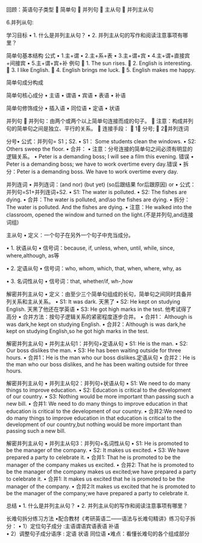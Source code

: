 
回顾：英语句子类型
 简单句
 并列句
 主从句
 并列主从句

6.并列从句:

学习目标 
• 1. 什么是并列主从句？ 
• 2. 并列主从句的写作和阅读注意事项有哪里？



简单句基本结构
公式 
• 1.主+谓
• 2.主+系+表
• 3.主+谓+宾
• 4.主+谓+直接宾+间接宾
• 5.主+谓+宾+补
例句
 1. The sun rises.
 2. English is interesting.
 3. I like English.
 4. English brings me luck.
 5. English makes me happy.




简单句成分构成


简单句核心成分
 • 主语 
 • 谓语 
 • 宾语 
 • 表语 
 • 补语
 
简单句修饰成分 
• 插入语 
• 同位语 
• 定语 
• 状语





并列句 
 并列句：由两个或两个以上简单句连接而成的句子。 
 注意：构成并列句的简单句之间是独立、平行的关系。 
 连接手段： 
 1） 分号;
 2）并列连词



分号• 公式：并列句= S1；S2. 
• S1： Some students clean the windows. 
• S2: Others sweep the floor. 
• 合并： 
• 注意：分号连接的简单句之间必须有明显的逻辑关系。 
• Peter is a demanding boss; I will see a film this evening. 错误
• Peter is a demanding boss; we have to work overtime every day.错误 
• 拆分：Peter is a demanding boss. We have to work overtime every day. 




并列连词 
• 并列连词：(and nor) (but yet) (so后跟结果 for后跟原因) or 
• 公式：并列句=S1+并列连词+S2. 
• S1: The water is polluted. 
• S2: The fishes are dying. 
• 合并：The water is polluted, and\so the fishes are dying. 
• 拆分：The water is polluted. And the fishes are dying. 
• 注意：He walked into the classroom, opened the window and turned on the light.(不是并列句,and连接词组)





主从句 
• 定义：一个句子在另外一个句子中充当成分。 

• 1. 状语从句 
• 信号词：because, if, unless, when, until, while, since, where,although, as等 

• 2. 定语从句 • 信号词：who, whom, which, that, when, where, why, as

• 3. 名词性从句 • 信号词：that, whether/if, wh-,how




解密并列主从句 
• 定义：由至少三个简单句组成的长句，简单句之间同时具备并列关系和主从关系。 
• S1: It was dark. 天黑了
• S2: He kept on studying English. 天黑了他还在学英语 
• S3: He got high marks in the test. 他考试得了高分
• 合并方法：按句子逻辑关系的紧密程度逐步合并。 
• 合并1： Although is was dark,he kept on studying English.
• 合并2：Although is was dark,he kept on studying English,so he got high marks in the test.




解密并列主从句 
• 并列主从句1：并列句+定语从句 
• S1: He is the man. 
• S2: Our boss dislikes the man. 
• S3: He has been waiting outside for three hours. 
• 合并1：He is the man who  our boss dislikes.定语从句
• 合并2：He is the man who  our boss dislikes, and he has been waiting outside for three hours.


解密并列主从句 
• 并列主从句2：并列句+状语从句 
• S1: We need to do many things to improve education. 
• S2: Education is critical to the development of our country. 
• S3: Nothing would be more important than passing such a new bill. 
• 合并1: We need to do many things to improve education in that education is critical to the development of our country.
• 合并2:We need to do many things to improve education in that education is critical to
 the development of our country,but nothing would be more important than passing such a new bill. 




解密并列主从句 
• 并列主从句3：并列句+名词性从句 
• S1: He is promoted to be the manager of the company. 
• S2: It makes us excited. 
• S3: We have prepared a party to celebrate it. 
• 合并1: That he is promoted to be the manager of the company makes us excited.
• 合并2: That he is promoted to be the manager of the company makes us excited;we have prepared a party to celebrate it. 
• 合并1: It makes us excited that he is promoted to be the manager of the company.
• 合并2:It makes us excited that he is promoted to be the manager of the company;we have prepared a party to celebrate it. 


总结
• 1. 什么是并列主从句？ 
• 2. 并列主从句的写作和阅读注意事项有哪里？


长难句拆分练习方法 
•配合教材《考研英语二——语法与长难句精讲》练习句子拆分： 
• 1）定位句子成分 :主语谓语宾语表语 补语  
• 2）调整句子成分语序 : 定语 状语 同位语
•难点：看懂长难句的各个组成部分



